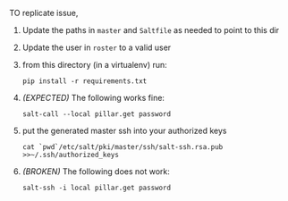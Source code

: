 TO replicate issue, 

 1. Update the paths in `master` and `Saltfile` as needed to point to this dir

 2. Update the user in `roster` to a valid user

 3. from this directory (in a virtualenv) run:

        pip install -r requirements.txt

 4. *(EXPECTED)* The following works fine:

        salt-call --local pillar.get password

 5. put the generated master ssh into your authorized keys

        cat `pwd`/etc/salt/pki/master/ssh/salt-ssh.rsa.pub >>~/.ssh/authorized_keys

 6. *(BROKEN)* The following does not work:

        salt-ssh -i local pillar.get password
